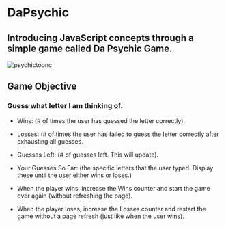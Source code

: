 # DaPsychic
## Introducing JavaScript concepts through a simple game called Da Psychic Game. 
![psychictoonc](https://user-images.githubusercontent.com/30742763/36124046-abe5d5aa-101c-11e8-92c7-e8d6d3351cfb.jpg)

## Game Objective
### Guess what letter I am thinking of.

* Wins: (# of times the user has guessed the letter correctly).

* Losses: (# of times the user has failed to guess the letter correctly after exhausting all guesses.

* Guesses Left: (# of guesses left. This will update).

* Your Guesses So Far: (the specific letters that the user typed. Display these until the user either wins or loses.)

* When the player wins, increase the Wins counter and start the game over again (without refreshing the page).

* When the player loses, increase the Losses counter and restart the game without a page refresh (just like when the user wins).
